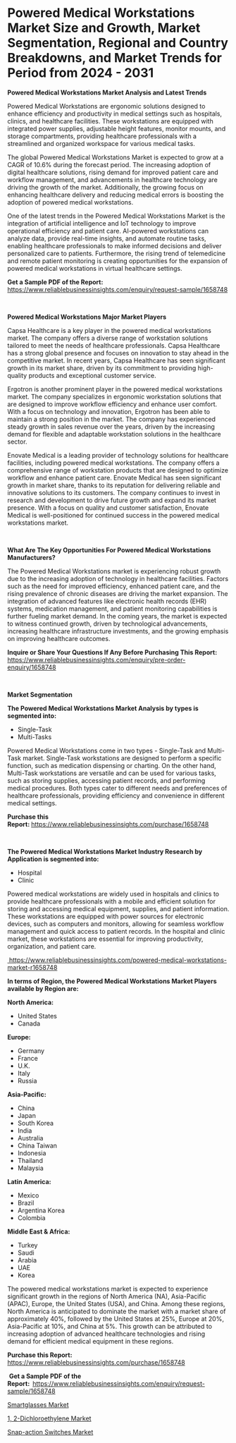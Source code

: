 <p><h1>Powered Medical Workstations Market Size and Growth, Market Segmentation, Regional and Country Breakdowns, and Market Trends for Period from 2024 -  2031</h1></p><p><strong>Powered Medical Workstations Market Analysis and Latest Trends</strong></p>
<p><p>Powered Medical Workstations are ergonomic solutions designed to enhance efficiency and productivity in medical settings such as hospitals, clinics, and healthcare facilities. These workstations are equipped with integrated power supplies, adjustable height features, monitor mounts, and storage compartments, providing healthcare professionals with a streamlined and organized workspace for various medical tasks.</p><p>The global Powered Medical Workstations Market is expected to grow at a CAGR of 10.6% during the forecast period. The increasing adoption of digital healthcare solutions, rising demand for improved patient care and workflow management, and advancements in healthcare technology are driving the growth of the market. Additionally, the growing focus on enhancing healthcare delivery and reducing medical errors is boosting the adoption of powered medical workstations.</p><p>One of the latest trends in the Powered Medical Workstations Market is the integration of artificial intelligence and IoT technology to improve operational efficiency and patient care. AI-powered workstations can analyze data, provide real-time insights, and automate routine tasks, enabling healthcare professionals to make informed decisions and deliver personalized care to patients. Furthermore, the rising trend of telemedicine and remote patient monitoring is creating opportunities for the expansion of powered medical workstations in virtual healthcare settings.</p></p>
<p><strong>Get a Sample PDF of the Report:&nbsp;</strong> <a href="https://www.reliablebusinessinsights.com/enquiry/request-sample/1658748">https://www.reliablebusinessinsights.com/enquiry/request-sample/1658748</a></p>
<p>&nbsp;</p>
<p><strong>Powered Medical Workstations Major Market Players</strong></p>
<p><p>Capsa Healthcare is a key player in the powered medical workstations market. The company offers a diverse range of workstation solutions tailored to meet the needs of healthcare professionals. Capsa Healthcare has a strong global presence and focuses on innovation to stay ahead in the competitive market. In recent years, Capsa Healthcare has seen significant growth in its market share, driven by its commitment to providing high-quality products and exceptional customer service.</p><p>Ergotron is another prominent player in the powered medical workstations market. The company specializes in ergonomic workstation solutions that are designed to improve workflow efficiency and enhance user comfort. With a focus on technology and innovation, Ergotron has been able to maintain a strong position in the market. The company has experienced steady growth in sales revenue over the years, driven by the increasing demand for flexible and adaptable workstation solutions in the healthcare sector.</p><p>Enovate Medical is a leading provider of technology solutions for healthcare facilities, including powered medical workstations. The company offers a comprehensive range of workstation products that are designed to optimize workflow and enhance patient care. Enovate Medical has seen significant growth in market share, thanks to its reputation for delivering reliable and innovative solutions to its customers. The company continues to invest in research and development to drive future growth and expand its market presence. With a focus on quality and customer satisfaction, Enovate Medical is well-positioned for continued success in the powered medical workstations market.</p></p>
<p>&nbsp;</p>
<p><strong>What Are The Key Opportunities For Powered Medical Workstations Manufacturers?</strong></p>
<p><p>The Powered Medical Workstations market is experiencing robust growth due to the increasing adoption of technology in healthcare facilities. Factors such as the need for improved efficiency, enhanced patient care, and the rising prevalence of chronic diseases are driving the market expansion. The integration of advanced features like electronic health records (EHR) systems, medication management, and patient monitoring capabilities is further fueling market demand. In the coming years, the market is expected to witness continued growth, driven by technological advancements, increasing healthcare infrastructure investments, and the growing emphasis on improving healthcare outcomes.</p></p>
<p><strong>Inquire or Share Your Questions If Any Before Purchasing This Report:</strong> <a href="https://www.reliablebusinessinsights.com/enquiry/pre-order-enquiry/1658748">https://www.reliablebusinessinsights.com/enquiry/pre-order-enquiry/1658748</a></p>
<p>&nbsp;</p>
<p><strong>Market Segmentation</strong></p>
<p><strong>The Powered Medical Workstations Market Analysis by types is segmented into:</strong></p>
<p><ul><li>Single-Task</li><li>Multi-Tasks</li></ul></p>
<p><p>Powered Medical Workstations come in two types - Single-Task and Multi-Task market. Single-Task workstations are designed to perform a specific function, such as medication dispensing or charting. On the other hand, Multi-Task workstations are versatile and can be used for various tasks, such as storing supplies, accessing patient records, and performing medical procedures. Both types cater to different needs and preferences of healthcare professionals, providing efficiency and convenience in different medical settings.</p></p>
<p><strong>Purchase this Report:&nbsp;</strong><a href="https://www.reliablebusinessinsights.com/purchase/1658748">https://www.reliablebusinessinsights.com/purchase/1658748</a></p>
<p>&nbsp;</p>
<p><strong>The Powered Medical Workstations Market Industry Research by Application is segmented into:</strong></p>
<p><ul><li>Hospital</li><li>Clinic</li></ul></p>
<p><p>Powered medical workstations are widely used in hospitals and clinics to provide healthcare professionals with a mobile and efficient solution for storing and accessing medical equipment, supplies, and patient information. These workstations are equipped with power sources for electronic devices, such as computers and monitors, allowing for seamless workflow management and quick access to patient records. In the hospital and clinic market, these workstations are essential for improving productivity, organization, and patient care.</p></p>
<p><a href="https://www.reliablebusinessinsights.com/powered-medical-workstations-market-r1658748">&nbsp;https://www.reliablebusinessinsights.com/powered-medical-workstations-market-r1658748</a></p>
<p><strong>In terms of Region, the Powered Medical Workstations Market Players available by Region are:</strong></p>
<p>
    <p> <strong> North America: </strong>
        <ul>
            <li>United States</li>
            <li>Canada</li>
        </ul>
        </p> 
    <p> <strong> Europe: </strong>
        <ul>
            <li>Germany</li>
            <li>France</li>
            <li>U.K.</li>
            <li>Italy</li>
            <li>Russia</li>
        </ul>
        </p> 
    <p> <strong> Asia-Pacific: </strong>
        <ul>
            <li>China</li>
            <li>Japan</li>
            <li>South Korea</li>
            <li>India</li>
            <li>Australia</li>
            <li>China Taiwan</li>
            <li>Indonesia</li>
            <li>Thailand</li>
            <li>Malaysia</li>
        </ul>
        </p> 
    <p> <strong> Latin America: </strong>
        <ul>
            <li>Mexico</li>
            <li>Brazil</li>
            <li>Argentina Korea</li>
            <li>Colombia</li>
        </ul>
        </p> 
    <p> <strong> Middle East & Africa: </strong>
        <ul>
            <li>Turkey</li>
            <li>Saudi</li>
            <li>Arabia</li>
            <li>UAE</li>
            <li>Korea</li>
        </ul>
    </p>
    </p>
<p><p>The powered medical workstations market is expected to experience significant growth in the regions of North America (NA), Asia-Pacific (APAC), Europe, the United States (USA), and China. Among these regions, North America is anticipated to dominate the market with a market share of approximately 40%, followed by the United States at 25%, Europe at 20%, Asia-Pacific at 10%, and China at 5%. This growth can be attributed to increasing adoption of advanced healthcare technologies and rising demand for efficient medical equipment in these regions.</p></p>
<p><strong>Purchase this Report: </strong><a href="https://www.reliablebusinessinsights.com/purchase/1658748">https://www.reliablebusinessinsights.com/purchase/1658748</a></p>
<p>&nbsp;<strong>Get a Sample PDF of the Report:&nbsp;&nbsp;</strong><a href="https://www.reliablebusinessinsights.com/enquiry/request-sample/1658748">https://www.reliablebusinessinsights.com/enquiry/request-sample/1658748</a></p>
<p><strong></strong></p>
<p><p><a href="https://github.com/carolalsopr44536/Market-Research-Report-List-1/blob/main/smartglasses-market.md">Smartglasses Market</a></p><p><a href="https://github.com/esmeraldaezzy156/Market-Research-Report-List-1/blob/main/1-2-dichloroethylene-market.md">1, 2-Dichloroethylene Market</a></p><p><a href="https://github.com/mackpencerus/Market-Research-Report-List-1/blob/main/snap-action-switches-market.md">Snap-action Switches Market</a></p></p>